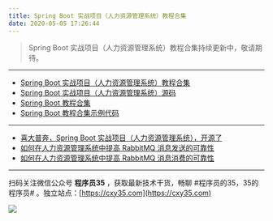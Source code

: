 ```yaml
---
title: Spring Boot 实战项目（人力资源管理系统）教程合集
date: 2020-05-05 17:26:44
---
```

> Spring Boot 实战项目（人力资源管理系统）教程合集持续更新中，敬请期待。

---

- [Spring Boot 实战项目（人力资源管理系统）教程合集](https://mp.weixin.qq.com/s/2m9if4Skd2LR6vNezccwqw)
- [Spring Boot 实战项目（人力资源管理系统）源码](https://github.com/cxy35/hr)
- [Spring Boot 教程合集](https://mp.weixin.qq.com/s/9vOiAxHFnfJnRwSlTfAHwg)
- [Spring Boot 教程合集示例代码](https://github.com/cxy35/spring-boot-samples)

---

- [喜大普奔，Spring Boot 实战项目（人力资源管理系统），开源了](https://mp.weixin.qq.com/s/41JgVzuUmzeV_ATNPQJkrQ)
- [如何在人力资源管理系统中提高 RabbitMQ 消息发送的可靠性](http://www.xuxianfang.com/2020/05/05/hr/hr-rabbitmq-reliability-producer/)
- [如何在人力资源管理系统中提高 RabbitMQ 消息消费的可靠性](http://www.xuxianfang.com/2020/05/06/hr/hr-rabbitmq-reliability-consumer/)


---

扫码关注微信公众号 **程序员35** ，获取最新技术干货，畅聊 #程序员的35，35的程序员# 。独立站点：[https://cxy35.com](https://cxy35.com)

![](https://oscimg.oschina.net/oscnet/up-285838b9c516db5bb1ba760f292f2346078.JPEG)